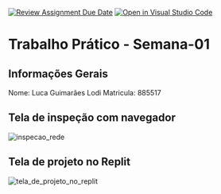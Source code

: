 [![Review Assignment Due Date](https://classroom.github.com/assets/deadline-readme-button-22041afd0340ce965d47ae6ef1cefeee28c7c493a6346c4f15d667ab976d596c.svg)](https://classroom.github.com/a/Ue6hVgM5)
[![Open in Visual Studio Code](https://classroom.github.com/assets/open-in-vscode-2e0aaae1b6195c2367325f4f02e2d04e9abb55f0b24a779b69b11b9e10269abc.svg)](https://classroom.github.com/online_ide?assignment_repo_id=18198356&assignment_repo_type=AssignmentRepo)
# Trabalho Prático - Semana-01

## Informações Gerais
Nome: Luca Guimarães Lodi
Matricula: 885517

## Tela de inspeção com navegador
![inspecao_rede](imagens/inspecao_rede.png)

## Tela de projeto no Replit
![tela_de_projeto_no_replit](imagens/tela_de_projeto_no_replit.png)
